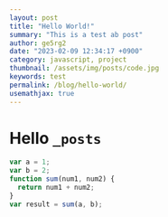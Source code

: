 ```yaml
---
layout: post
title: "Hello World!"
summary: "This is a test ab post"
author: ge5rg2
date: "2023-02-09 12:34:17 +0900"
category: javascript, project
thumbnail: /assets/img/posts/code.jpg
keywords: test
permalink: /blog/hello-world/
usemathjax: true
---
```


# Hello `_posts`

```javascript
var a = 1;
var b = 2;
function sum(num1, num2) {
  return num1 + num2;
}
var result = sum(a, b);
```
